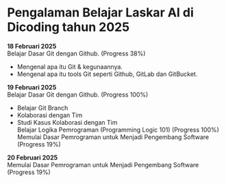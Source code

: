 # Pengalaman Belajar Laskar AI di Dicoding tahun 2025

**18 Februari 2025**<br>
Belajar Dasar Git dengan Github. (Progress 38%)
* Mengenal apa itu Git & kegunaannya.
* Mengenal apa itu tools Git seperti Github, GitLab dan GitBucket.

**19 Februari 2025**<br>
Belajar Dasar Git dengan Github. (Progress 100%) 
* Belajar Git Branch
* Kolaborasi dengan Tim
* Studi Kasus Kolaborasi dengan Tim<br>
Belajar Logika Pemrograman (Programming Logic 101) (Progress 100%)<br>
Memulai Dasar Pemrograman untuk Menjadi Pengembang Software (Progress 19%)<br>

**20 Februari 2025**<br>
Memulai Dasar Pemrograman untuk Menjadi Pengembang Software (Progress 19%)
